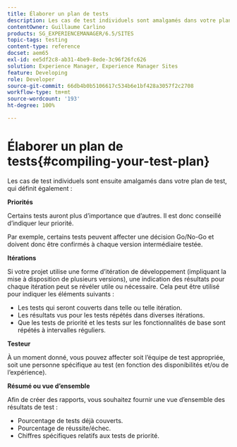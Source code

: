 ```yaml
---
title: Élaborer un plan de tests
description: Les cas de test individuels sont amalgamés dans votre plan de test.
contentOwner: Guillaume Carlino
products: SG_EXPERIENCEMANAGER/6.5/SITES
topic-tags: testing
content-type: reference
docset: aem65
exl-id: ee5df2c8-ab31-4be9-8ede-3c96f26fc626
solution: Experience Manager, Experience Manager Sites
feature: Developing
role: Developer
source-git-commit: 66db4b0b5106617c534b6e1bf428a3057f2c2708
workflow-type: tm+mt
source-wordcount: '193'
ht-degree: 100%

---
```


# Élaborer un plan de tests{#compiling-your-test-plan}

Les cas de test individuels sont ensuite amalgamés dans votre plan de test, qui définit également :

**Priorités**

Certains tests auront plus d’importance que d’autres. Il est donc conseillé d’indiquer leur priorité.

Par exemple, certains tests peuvent affecter une décision Go/No-Go et doivent donc être confirmés à chaque version intermédiaire testée.

**Itérations**

Si votre projet utilise une forme d’itération de développement (impliquant la mise à disposition de plusieurs versions), une indication des résultats pour chaque itération peut se révéler utile ou nécessaire. Cela peut être utilisé pour indiquer les éléments suivants :

* Les tests qui seront couverts dans telle ou telle itération.
* Les résultats vus pour les tests répétés dans diverses itérations.
* Que les tests de priorité et les tests sur les fonctionnalités de base sont répétés à intervalles réguliers.

**Testeur**

À un moment donné, vous pouvez affecter soit l’équipe de test appropriée, soit une personne spécifique au test (en fonction des disponibilités et/ou de l’expérience).

**Résumé ou vue d’ensemble**

Afin de créer des rapports, vous souhaitez fournir une vue d’ensemble des résultats de test :

* Pourcentage de tests déjà couverts.
* Pourcentage de réussite/échec.
* Chiffres spécifiques relatifs aux tests de priorité.
